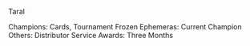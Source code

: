 Taral

Champions: Cards, Tournament
Frozen Ephemeras: Current Champion
Others: Distributor
Service Awards: Three Months

